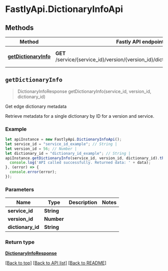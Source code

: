 # FastlyApi.DictionaryInfoApi



## Methods

Method | Fastly API endpoint | Description
------------- | ------------- | -------------
[**getDictionaryInfo**](DictionaryInfoApi.md#getDictionaryInfo) | **GET** /service/{service_id}/version/{version_id}/dictionary/{dictionary_id}/info | Get edge dictionary metadata



## `getDictionaryInfo`

> DictionaryInfoResponse getDictionaryInfo(service_id, version_id, dictionary_id)

Get edge dictionary metadata

Retrieve metadata for a single dictionary by ID for a version and service.

### Example

```javascript
let apiInstance = new FastlyApi.DictionaryInfoApi();
let service_id = "service_id_example"; // String | 
let version_id = 56; // Number | 
let dictionary_id = "dictionary_id_example"; // String | 
apiInstance.getDictionaryInfo(service_id, version_id, dictionary_id).then((data) => {
  console.log('API called successfully. Returned data: ' + data);
}, (error) => {
  console.error(error);
});

```

### Parameters

Name | Type | Description  | Notes
------------- | ------------- | ------------- | -------------
**service_id** | **String** |  |
**version_id** | **Number** |  |
**dictionary_id** | **String** |  |

### Return type

[**DictionaryInfoResponse**](DictionaryInfoResponse.md)


[[Back to top]](#) [[Back to API list]](../../README.md#endpoints)
[[Back to README]](../../README.md)
